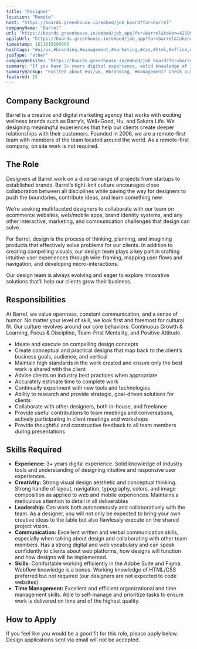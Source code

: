 ```yaml
---
title: "Designer"
location: "Remote"
host: "https://boards.greenhouse.io/embed/job_board?for=barrel"
companyName: "Barrel"
url: "https://boards.greenhouse.io/embed/job_app?for=barrel&token=4210982003"
applyUrl: "https://boards.greenhouse.io/embed/job_app?for=barrel&token=4210982003#app"
timestamp: 1611619200000
hashtags: "#ui/ux,#branding,#management,#marketing,#css,#html,#office,#photoshop,#figma"
jobType: "other"
companyWebsite: "https://boards.greenhouse.io/embed/job_board?for=barrel"
summary: "If you have 3+ years digital experience, solid knowledge of industry tools and understanding of designing intuitive and responsive user experiences, Barrel is looking for someone with your knowledge."
summaryBackup: "Excited about #ui/ux, #branding, #management? Check out this job post!"
featured: 15
---
```


## Company Background

Barrel is a creative and digital marketing agency that works with exciting wellness brands such as Barry’s, Well+Good, Hu, and Sakara Life. We designing meaningful experiences that help our clients create deeper relationships with their customers. Founded in 2006, we are a remote-first team with members of the team located around the world. As a remote-first company, on site work is not required.

## The Role

Designers at Barrel work on a diverse range of projects from startups to established brands. Barrel’s tight-knit culture encourages close collaboration between all disciplines while paving the way for designers to push the boundaries, contribute ideas, and learn something new.

We’re seeking multifaceted designers to collaborate with our team on ecommerce websites, web/mobile apps, brand identity systems, and any other interactive, marketing, and communication challenges that design can solve.

For Barrel, design is the process of thinking, planning, and imagining products that effectively solve problems for our clients. In addition to creating compelling visuals, our design team plays a key part in crafting intuitive user experiences through wire-framing, mapping user flows and navigation, and developing micro-interactions.

Our design team is always evolving and eager to explore innovative solutions that’ll help our clients grow their business.

## Responsibilities

At Barrel, we value openness, constant communication, and a sense of humor. No matter your level of skill, we look first and foremost for cultural fit. Our culture revolves around our core behaviors: Continuous Growth & Learning, Focus & Discipline, Team-First Mentality, and Positive Attitude. 

*   Ideate and execute on compelling design concepts
*   Create conceptual and practical designs that map back to the client’s business goals, audience, and vertical
*   Maintain high standards in the work created and ensure only the best work is shared with the client
*   Advise clients on industry best practices when appropriate
*   Accurately estimate time to complete work
*   Continually experiment with new tools and technologies
*   Ability to research and provide strategic, goal-driven solutions for clients
*   Collaborate with other designers, both in-house, and freelance
*   Provide useful contributions to team meetings and conversations, actively participating in client meetings and workshops
*   Provide thoughtful and constructive feedback to all team members during presentations

## Skills Required

*   **Experience:** 3+ years digital experience. Solid knowledge of industry tools and understanding of designing intuitive and responsive user experiences.
*   **Creativity:** Strong visual design aesthetic and conceptual thinking. Strong handle of layout, navigation, typography, colors, and image composition as applied to web and mobile experiences. Maintains a meticulous attention to detail in all deliverables
*   **Leadership:** Can work both autonomously and collaboratively with the team. As a designer, you will not only be expected to bring your own creative ideas to the table but also flawlessly execute on the shared project vision.
*   **Communication:** Excellent written and verbal communication skills, especially when talking about design and collaborating with other team members. Has a strong digital and web vocabulary and can speak confidently to clients about web platforms, how designs will function and how designs will be implemented.
*   **Skills:** Comfortable working efficiently in the Adobe Suite and Figma. Webflow knowledge is a bonus. Working knowledge of HTML/CSS preferred but not required (our designers are not expected to code websites).
*   **Time Management:** Excellent and efficient organizational and time management skills. Able to self-manage and prioritize tasks to ensure work is delivered on time and of the highest quality.

## How to Apply

If you feel like you would be a good fit for this role, please apply below. Design applications sent via email will not be accepted.
